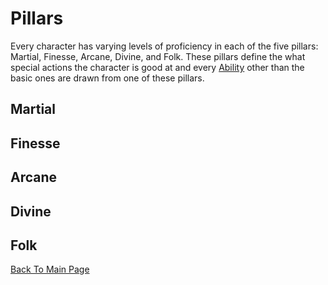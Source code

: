 # Pillars
Every character has varying levels of proficiency in each of the five pillars: Martial, Finesse, Arcane, Divine, and Folk. These pillars define the what special actions the character is good at and every [Ability](/abilities.md) other than the basic ones are drawn from one of these pillars.

## Martial

## Finesse

## Arcane

## Divine

## Folk


[Back To Main Page](/)
